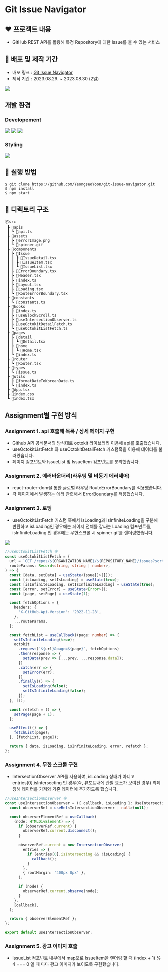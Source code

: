 # Git Issue Navigator

## ❤️ 프로젝트 내용

- GitHub REST API를 활용해 특정 Repository에 대한 Issue를 볼 수 있는 서비스

## 🌱 배포 및 제작 기간

- 배포 링크 : [Git Issue Navigator](https://git-issue-navigator.vercel.app/)
- 제작 기간 : 2023.08.29. ~ 2023.08.30 (2일)

<img src="https://github.com/wanted-internship-12-9/boiler-plate/assets/86523545/d98b6b6e-b2ae-4350-99f9-0b88603b5a18"/>

## 개발 환경

### Developement

<img src="https://img.shields.io/badge/React-61DAFB?style=for-the-badge&logo=React&logoColor=white"/> <img src="https://img.shields.io/badge/TypeScript-3178C6?style=for-the-badge&logo=TypeScript&logoColor=white"/>
<img src="https://img.shields.io/badge/Octokit-999999?style=for-the-badge&logo=`https://user-images.githubusercontent.com/139819/199528006-bc534966-4aee-45da-8d1e-0e71b97a56b3.png`&logoColor=gray"/>

### Styling

<img src="https://img.shields.io/badge/Tailwind_CSS-38B2AC?style=for-the-badge&logo=tailwind-css&logoColor=white"/>

## 🚀 실행 방법

```
$ git clone https://github.com/YeongseoYoon/git-issue-navigator.git
$ npm install
$ npm start
```

## 📁 디렉토리 구조

```
📦src
 ┣ 📂apis
 ┃ ┗ 📜api.ts
 ┣ 📂assets
 ┃ ┣ 📜errorImage.png
 ┃ ┗ 📜spinner.gif
 ┣ 📂components
 ┃ ┣ 📂Issue
 ┃ ┃ ┣ 📜IssueDetail.tsx
 ┃ ┃ ┣ 📜IssueItem.tsx
 ┃ ┃ ┗ 📜IssueList.tsx
 ┃ ┣ 📜ErrorBoundary.tsx
 ┃ ┣ 📜Header.tsx
 ┃ ┣ 📜index.ts
 ┃ ┣ 📜Layout.tsx
 ┃ ┣ 📜Loading.tsx
 ┃ ┗ 📜RouteErrorBoundary.tsx
 ┣ 📂constants
 ┃ ┗ 📜constants.ts
 ┣ 📂hooks
 ┃ ┣ 📜index.ts
 ┃ ┣ 📜useBlockScroll.ts
 ┃ ┣ 📜useIntersectionObserver.ts
 ┃ ┣ 📜useOctokitDetailFetch.ts
 ┃ ┗ 📜useOctokitListFetch.ts
 ┣ 📂pages
 ┃ ┣ 📂detail
 ┃ ┃ ┗ 📜Detail.tsx
 ┃ ┣ 📂home
 ┃ ┃ ┗ 📜Home.tsx
 ┃ ┗ 📜index.ts
 ┣ 📂router
 ┃ ┗ 📜Router.tsx
 ┣ 📂types
 ┃ ┗ 📜issue.ts
 ┣ 📂utils
 ┃ ┣ 📜formatDateToKoreanDate.ts
 ┃ ┗ 📜index.ts
 ┣ 📜App.tsx
 ┣ 📜index.css
 ┗ 📜index.tsx
```

## Assignment별 구현 방식

### Assignment 1. api 호출해 목록 / 상세 페이지 구현

- Github API 공식문서의 방식대로 octokit 라이브러리 이용해 api를 호출했습니다.
- useOctokitListFetch 와 useOctokitDetailFetch 커스텀훅을 이용해 데이터를 불러왔습니다.
- 페이지 컴포넌트와 IssueList 및 IssueItem 컴포넌트를 분리했습니다.

### Assignment 2. 에러바운더리(라우팅 및 비동기 에러제어)

- react-router-dom을 통한 글로벌 라우팅 RouteErrorBoundary를 적용했습니다.
- 각 페이지에서 발생하는 에러 관련해서 ErrorBoundary를 적용했습니다.

### Assignment 3. 로딩

- useOctokitListFetch 커스텀 훅에서 isLoading과 isInfiniteLoading을 구분해 반환하고 isLoading인 경우에는 페이지 전체를 감싸는 Loading 컴포넌트를, isInfiniteLoading 인 경우에는 무한스크롤 시 spinner gif를 렌더링했습니다.

<img src="https://github.com/wanted-internship-12-9/boiler-plate/assets/86523545/c392bb61-41c0-4687-be7c-fdda7df4c740"/>

```ts
//useOctokitListFetch 훅
const useOctokitListFetch = (
  url = `GET /repos/${ORGANIZATION_NAME}/${REPOSITORY_NAME}/issues?sort=comments&state=open`,
  routeParams: Record<string, string | number>,
) => {
  const [data, setData] = useState<Issue[]>([]);
  const [isLoading, setIsLoading] = useState(true);
  const [isInfiniteLoading, setIsInfiniteLoading] = useState(true);
  const [error, setError] = useState<Error>();
  const [page, setPage] = useState(1);

  const fetchOptions = {
    headers: {
      'X-GitHub-Api-Version': '2022-11-28',
    },
    ...routeParams,
  };

  const fetchList = useCallback((page: number) => {
    setIsInfiniteLoading(true);
    octokit
      .request(`${url}&page=${page}`, fetchOptions)
      .then(response => {
        setData(prev => [...prev, ...response.data]);
      })
      .catch(err => {
        setError(err);
      })
      .finally(() => {
        setIsLoading(false);
        setIsInfiniteLoading(false);
      });
  }, []);

  const refetch = () => {
    setPage(page + 1);
  };

  useEffect(() => {
    fetchList(page);
  }, [fetchList, page]);

  return { data, isLoading, isInfiniteLoading, error, refetch };
};
```

### Assignment 4. 무한 스크롤 구현

- IntersectionObserver API를 사용하여, isLoading 상태가 아니고 entries[0].isIntersecting 인 경우(즉, 뷰포트내에 관찰 요소가 보여진 경우) 리페칭해 데이터를 가져와 기존 데이터에 추가하도록 했습니다.

```ts
//useIntersectionObserver 훅
const useIntersectionObserver = ({ callback, isLoading }: UseIntersectionObserverProps) => {
  const observerRef = useRef<IntersectionObserver | null>(null);

  const observerElementRef = useCallback(
    (node: HTMLDivElement) => {
      if (observerRef.current) {
        observerRef.current.disconnect();
      }

      observerRef.current = new IntersectionObserver(
        entries => {
          if (entries[0].isIntersecting && !isLoading) {
            callback();
          }
        },
        { rootMargin: '400px 0px' },
      );

      if (node) {
        observerRef.current.observe(node);
      }
    },
    [callback],
  );

  return { observerElementRef };
};

export default useIntersectionObserver;
```

### Assignment 5. 광고 이미지 호출

- IssueList 컴포넌트 내부에서 map으로 IssueItem을 렌더링 할 때 (index + 1) % 4 === 0 일 때 마다 광고 이미지가 보이도록 구현했습니다.
